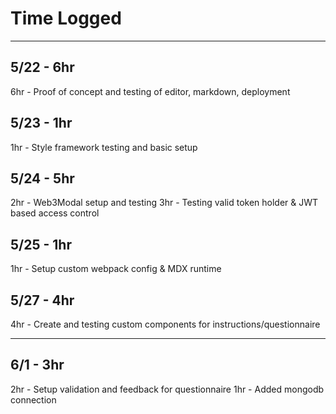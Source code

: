 # Time Logged

---

## 5/22 - 6hr
6hr - Proof of concept and testing of editor, markdown, deployment

## 5/23 - 1hr
1hr - Style framework testing and basic setup

## 5/24 - 5hr
2hr - Web3Modal setup and testing
3hr - Testing valid token holder & JWT based access control

## 5/25 - 1hr
1hr - Setup custom webpack config & MDX runtime

## 5/27 - 4hr
4hr - Create and testing custom components for instructions/questionnaire

---

## 6/1 - 3hr
2hr - Setup validation and feedback for questionnaire
1hr - Added mongodb connection
